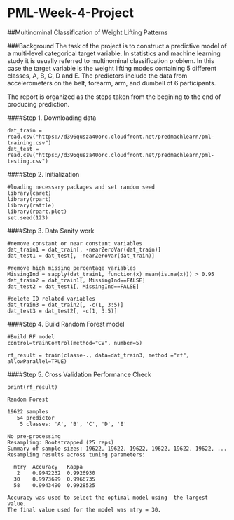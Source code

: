 # PML-Week-4-Project
##Multinominal Classification of Weight Lifting Patterns

###Background
The task of the project is to construct a predictive model of a multi-level categorical target variable. In statistics and machine learning study it is usually referred to multinominal classification problem. In this case the target variable is the weight lifting modes containing 5 different classes, A, B, C, D and E. The predictors include the data from accelerometers on the belt, forearm, arm, and dumbell of 6 participants.

The report is organized as the steps taken from the begining to the end of producing prediction.

####Step 1. Downloading data
```
dat_train = read.csv("https://d396qusza40orc.cloudfront.net/predmachlearn/pml-training.csv")
dat_test = read.csv("https://d396qusza40orc.cloudfront.net/predmachlearn/pml-testing.csv")
```

####Step 2. Initialization
```
#loading necessary packages and set random seed
library(caret)
library(rpart)
library(rattle)
library(rpart.plot)
set.seed(123)
```

####Step 3. Data Sanity work
```
#remove constant or near constant variables
dat_train1 = dat_train[, -nearZeroVar(dat_train)]
dat_test1 = dat_test[, -nearZeroVar(dat_train)]

#remove high missing percentage variables
MissingInd = sapply(dat_train1, function(x) mean(is.na(x))) > 0.95
dat_train2 = dat_train1[, MissingInd==FALSE]
dat_test2 = dat_test1[, MissingInd==FALSE]

#delete ID related variables
dat_train3 = dat_train2[, -c(1, 3:5)]
dat_test3 = dat_test2[, -c(1, 3:5)]
```
####Step 4. Build Random Forest model
```
#Build RF model
control=trainControl(method="CV", number=5)

rf_result = train(classe~., data=dat_train3, method ="rf", allowParallel=TRUE)
```
####Step 5. Cross Validation Performance Check
```
print(rf_result)
```

```
Random Forest 

19622 samples
   54 predictor
    5 classes: 'A', 'B', 'C', 'D', 'E' 

No pre-processing
Resampling: Bootstrapped (25 reps) 
Summary of sample sizes: 19622, 19622, 19622, 19622, 19622, 19622, ... 
Resampling results across tuning parameters:

  mtry  Accuracy   Kappa    
   2    0.9942232  0.9926930
  30    0.9973699  0.9966735
  58    0.9943490  0.9928525

Accuracy was used to select the optimal model using  the largest value.
The final value used for the model was mtry = 30. 
```
